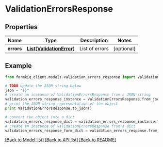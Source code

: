 # ValidationErrorsResponse


## Properties

Name | Type | Description | Notes
------------ | ------------- | ------------- | -------------
**errors** | [**List[ValidationError]**](ValidationError.md) | List of errors | [optional] 

## Example

```python
from formkiq_client.models.validation_errors_response import ValidationErrorsResponse

# TODO update the JSON string below
json = "{}"
# create an instance of ValidationErrorsResponse from a JSON string
validation_errors_response_instance = ValidationErrorsResponse.from_json(json)
# print the JSON string representation of the object
print ValidationErrorsResponse.to_json()

# convert the object into a dict
validation_errors_response_dict = validation_errors_response_instance.to_dict()
# create an instance of ValidationErrorsResponse from a dict
validation_errors_response_form_dict = validation_errors_response.from_dict(validation_errors_response_dict)
```
[[Back to Model list]](../README.md#documentation-for-models) [[Back to API list]](../README.md#documentation-for-api-endpoints) [[Back to README]](../README.md)


